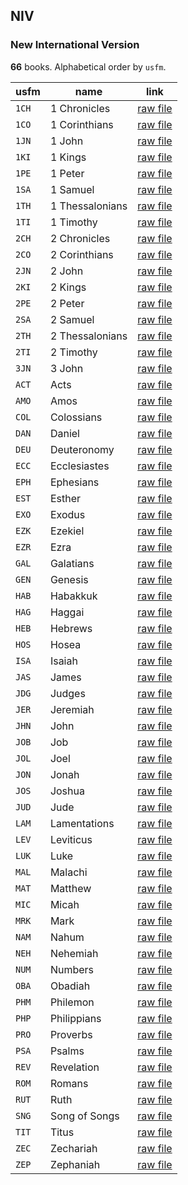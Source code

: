 ## NIV

### New International Version

**66** books. Alphabetical order by `usfm`.

| usfm | name | link |
| ---------- | ---------- | ---------- |
| `1CH` | 1 Chronicles | [raw file](https://jsckdm.github.io/bible-data-en-eng/data/en___eng/NIV/1CH.json) |
| `1CO` | 1 Corinthians | [raw file](https://jsckdm.github.io/bible-data-en-eng/data/en___eng/NIV/1CO.json) |
| `1JN` | 1 John | [raw file](https://jsckdm.github.io/bible-data-en-eng/data/en___eng/NIV/1JN.json) |
| `1KI` | 1 Kings | [raw file](https://jsckdm.github.io/bible-data-en-eng/data/en___eng/NIV/1KI.json) |
| `1PE` | 1 Peter | [raw file](https://jsckdm.github.io/bible-data-en-eng/data/en___eng/NIV/1PE.json) |
| `1SA` | 1 Samuel | [raw file](https://jsckdm.github.io/bible-data-en-eng/data/en___eng/NIV/1SA.json) |
| `1TH` | 1 Thessalonians | [raw file](https://jsckdm.github.io/bible-data-en-eng/data/en___eng/NIV/1TH.json) |
| `1TI` | 1 Timothy | [raw file](https://jsckdm.github.io/bible-data-en-eng/data/en___eng/NIV/1TI.json) |
| `2CH` | 2 Chronicles | [raw file](https://jsckdm.github.io/bible-data-en-eng/data/en___eng/NIV/2CH.json) |
| `2CO` | 2 Corinthians | [raw file](https://jsckdm.github.io/bible-data-en-eng/data/en___eng/NIV/2CO.json) |
| `2JN` | 2 John | [raw file](https://jsckdm.github.io/bible-data-en-eng/data/en___eng/NIV/2JN.json) |
| `2KI` | 2 Kings | [raw file](https://jsckdm.github.io/bible-data-en-eng/data/en___eng/NIV/2KI.json) |
| `2PE` | 2 Peter | [raw file](https://jsckdm.github.io/bible-data-en-eng/data/en___eng/NIV/2PE.json) |
| `2SA` | 2 Samuel | [raw file](https://jsckdm.github.io/bible-data-en-eng/data/en___eng/NIV/2SA.json) |
| `2TH` | 2 Thessalonians | [raw file](https://jsckdm.github.io/bible-data-en-eng/data/en___eng/NIV/2TH.json) |
| `2TI` | 2 Timothy | [raw file](https://jsckdm.github.io/bible-data-en-eng/data/en___eng/NIV/2TI.json) |
| `3JN` | 3 John | [raw file](https://jsckdm.github.io/bible-data-en-eng/data/en___eng/NIV/3JN.json) |
| `ACT` | Acts | [raw file](https://jsckdm.github.io/bible-data-en-eng/data/en___eng/NIV/ACT.json) |
| `AMO` | Amos | [raw file](https://jsckdm.github.io/bible-data-en-eng/data/en___eng/NIV/AMO.json) |
| `COL` | Colossians | [raw file](https://jsckdm.github.io/bible-data-en-eng/data/en___eng/NIV/COL.json) |
| `DAN` | Daniel | [raw file](https://jsckdm.github.io/bible-data-en-eng/data/en___eng/NIV/DAN.json) |
| `DEU` | Deuteronomy | [raw file](https://jsckdm.github.io/bible-data-en-eng/data/en___eng/NIV/DEU.json) |
| `ECC` | Ecclesiastes | [raw file](https://jsckdm.github.io/bible-data-en-eng/data/en___eng/NIV/ECC.json) |
| `EPH` | Ephesians | [raw file](https://jsckdm.github.io/bible-data-en-eng/data/en___eng/NIV/EPH.json) |
| `EST` | Esther | [raw file](https://jsckdm.github.io/bible-data-en-eng/data/en___eng/NIV/EST.json) |
| `EXO` | Exodus | [raw file](https://jsckdm.github.io/bible-data-en-eng/data/en___eng/NIV/EXO.json) |
| `EZK` | Ezekiel | [raw file](https://jsckdm.github.io/bible-data-en-eng/data/en___eng/NIV/EZK.json) |
| `EZR` | Ezra | [raw file](https://jsckdm.github.io/bible-data-en-eng/data/en___eng/NIV/EZR.json) |
| `GAL` | Galatians | [raw file](https://jsckdm.github.io/bible-data-en-eng/data/en___eng/NIV/GAL.json) |
| `GEN` | Genesis | [raw file](https://jsckdm.github.io/bible-data-en-eng/data/en___eng/NIV/GEN.json) |
| `HAB` | Habakkuk | [raw file](https://jsckdm.github.io/bible-data-en-eng/data/en___eng/NIV/HAB.json) |
| `HAG` | Haggai | [raw file](https://jsckdm.github.io/bible-data-en-eng/data/en___eng/NIV/HAG.json) |
| `HEB` | Hebrews | [raw file](https://jsckdm.github.io/bible-data-en-eng/data/en___eng/NIV/HEB.json) |
| `HOS` | Hosea | [raw file](https://jsckdm.github.io/bible-data-en-eng/data/en___eng/NIV/HOS.json) |
| `ISA` | Isaiah | [raw file](https://jsckdm.github.io/bible-data-en-eng/data/en___eng/NIV/ISA.json) |
| `JAS` | James | [raw file](https://jsckdm.github.io/bible-data-en-eng/data/en___eng/NIV/JAS.json) |
| `JDG` | Judges | [raw file](https://jsckdm.github.io/bible-data-en-eng/data/en___eng/NIV/JDG.json) |
| `JER` | Jeremiah | [raw file](https://jsckdm.github.io/bible-data-en-eng/data/en___eng/NIV/JER.json) |
| `JHN` | John | [raw file](https://jsckdm.github.io/bible-data-en-eng/data/en___eng/NIV/JHN.json) |
| `JOB` | Job | [raw file](https://jsckdm.github.io/bible-data-en-eng/data/en___eng/NIV/JOB.json) |
| `JOL` | Joel | [raw file](https://jsckdm.github.io/bible-data-en-eng/data/en___eng/NIV/JOL.json) |
| `JON` | Jonah | [raw file](https://jsckdm.github.io/bible-data-en-eng/data/en___eng/NIV/JON.json) |
| `JOS` | Joshua | [raw file](https://jsckdm.github.io/bible-data-en-eng/data/en___eng/NIV/JOS.json) |
| `JUD` | Jude | [raw file](https://jsckdm.github.io/bible-data-en-eng/data/en___eng/NIV/JUD.json) |
| `LAM` | Lamentations | [raw file](https://jsckdm.github.io/bible-data-en-eng/data/en___eng/NIV/LAM.json) |
| `LEV` | Leviticus | [raw file](https://jsckdm.github.io/bible-data-en-eng/data/en___eng/NIV/LEV.json) |
| `LUK` | Luke | [raw file](https://jsckdm.github.io/bible-data-en-eng/data/en___eng/NIV/LUK.json) |
| `MAL` | Malachi | [raw file](https://jsckdm.github.io/bible-data-en-eng/data/en___eng/NIV/MAL.json) |
| `MAT` | Matthew | [raw file](https://jsckdm.github.io/bible-data-en-eng/data/en___eng/NIV/MAT.json) |
| `MIC` | Micah | [raw file](https://jsckdm.github.io/bible-data-en-eng/data/en___eng/NIV/MIC.json) |
| `MRK` | Mark | [raw file](https://jsckdm.github.io/bible-data-en-eng/data/en___eng/NIV/MRK.json) |
| `NAM` | Nahum | [raw file](https://jsckdm.github.io/bible-data-en-eng/data/en___eng/NIV/NAM.json) |
| `NEH` | Nehemiah | [raw file](https://jsckdm.github.io/bible-data-en-eng/data/en___eng/NIV/NEH.json) |
| `NUM` | Numbers | [raw file](https://jsckdm.github.io/bible-data-en-eng/data/en___eng/NIV/NUM.json) |
| `OBA` | Obadiah | [raw file](https://jsckdm.github.io/bible-data-en-eng/data/en___eng/NIV/OBA.json) |
| `PHM` | Philemon | [raw file](https://jsckdm.github.io/bible-data-en-eng/data/en___eng/NIV/PHM.json) |
| `PHP` | Philippians | [raw file](https://jsckdm.github.io/bible-data-en-eng/data/en___eng/NIV/PHP.json) |
| `PRO` | Proverbs | [raw file](https://jsckdm.github.io/bible-data-en-eng/data/en___eng/NIV/PRO.json) |
| `PSA` | Psalms | [raw file](https://jsckdm.github.io/bible-data-en-eng/data/en___eng/NIV/PSA.json) |
| `REV` | Revelation | [raw file](https://jsckdm.github.io/bible-data-en-eng/data/en___eng/NIV/REV.json) |
| `ROM` | Romans | [raw file](https://jsckdm.github.io/bible-data-en-eng/data/en___eng/NIV/ROM.json) |
| `RUT` | Ruth | [raw file](https://jsckdm.github.io/bible-data-en-eng/data/en___eng/NIV/RUT.json) |
| `SNG` | Song of Songs | [raw file](https://jsckdm.github.io/bible-data-en-eng/data/en___eng/NIV/SNG.json) |
| `TIT` | Titus | [raw file](https://jsckdm.github.io/bible-data-en-eng/data/en___eng/NIV/TIT.json) |
| `ZEC` | Zechariah | [raw file](https://jsckdm.github.io/bible-data-en-eng/data/en___eng/NIV/ZEC.json) |
| `ZEP` | Zephaniah | [raw file](https://jsckdm.github.io/bible-data-en-eng/data/en___eng/NIV/ZEP.json) |
